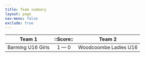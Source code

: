 ```yaml
---
title: Team summary
layout: page
nav-menu: false
exclude: true
---
```




|      Team 1       |  ::Score::  |        Team 2         |
|:-----------------:|:-----------:|:---------------------:|
| Barming U16 Girls | 1 &mdash; 0 | Woodcoombe Ladies U16 |

 <br /><br /><br />